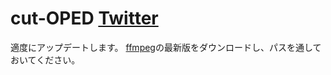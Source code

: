 # cut-OPED [Twitter](https://img.shields.io/twitter/url?url=https%3A%2F%2Fgithub.com%2F1e0h%2Fcut-OPED)
適度にアップデートします。
[ffmpeg](https://ffmpeg.org/)の最新版をダウンロードし、パスを通しておいてください。